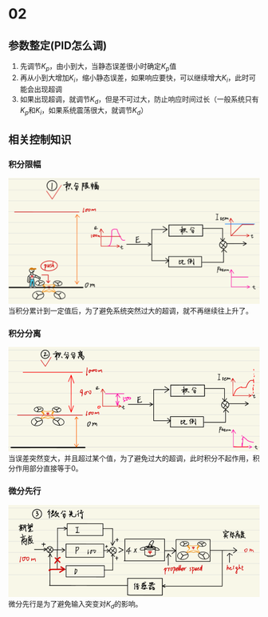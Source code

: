 # 02
## 参数整定(PID怎么调)
1. 先调节$K_p$，由小到大，当静态误差很小时确定$K_p$值
2. 再从小到大增加$K_i$，缩小静态误差，如果响应要快，可以继续增大$K_i$，此时可能会出现超调
3. 如果出现超调，就调节$K_d$，但是不可过大，防止响应时间过长（一般系统只有$K_p$和$K_i$，如果系统震荡很大，就调节$K_d$）

## 相关控制知识
### 积分限幅
![alt text](.assets_IMG/note/image.png)  
当积分累计到一定值后，为了避免系统突然过大的超调，就不再继续往上升了。  

### 积分分离
![alt text](.assets_IMG/note/image-1.png)  
当误差突然变大，并且超过某个值，为了避免过大的超调，此时积分不起作用，积分作用部分直接等于0。

### 微分先行
![alt text](.assets_IMG/note/image-2.png)  
微分先行是为了避免输入突变对$K_d$的影响。